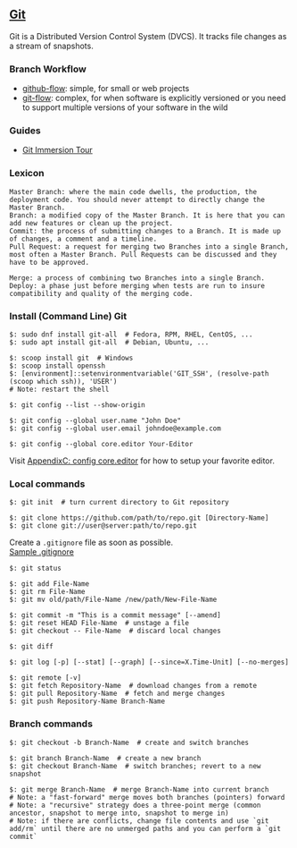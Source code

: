 ## [Git](https://git-scm.com/)

Git is a Distributed Version Control System (DVCS). It tracks file changes as a stream of snapshots.  

### Branch Workflow

* [github-flow](https://docs.github.com/en/get-started/quickstart/github-flow): simple, for small or web projects
* [git-flow](https://nvie.com/posts/a-successful-git-branching-model/): complex, for when software is explicitly versioned or you need to support multiple versions of your software in the wild

### Guides

* [Git Immersion Tour](http://gitimmersion.com/index.html)

### Lexicon
```
Master Branch: where the main code dwells, the production, the deployment code. You should never attempt to directly change the Master Branch.  
Branch: a modified copy of the Master Branch. It is here that you can add new features or clean up the project.  
Commit: the process of submitting changes to a Branch. It is made up of changes, a comment and a timeline.  
Pull Request: a request for merging two Branches into a single Branch, most often a Master Branch. Pull Requests can be discussed and they have to be approved.  

Merge: a process of combining two Branches into a single Branch.  
Deploy: a phase just before merging when tests are run to insure compatibility and quality of the merging code.  
```

### Install (Command Line) Git

```
$: sudo dnf install git-all  # Fedora, RPM, RHEL, CentOS, ...
$: sudo apt install git-all  # Debian, Ubuntu, ...

$: scoop install git  # Windows
$: scoop install openssh
$: [environment]::setenvironmentvariable('GIT_SSH', (resolve-path (scoop which ssh)), 'USER')
# Note: restart the shell
```

```
$: git config --list --show-origin

$: git config --global user.name "John Doe"
$: git config --global user.email johndoe@example.com

$: git config --global core.editor Your-Editor
```
Visit [AppendixC: config core.editor](https://git-scm.com/book/en/v2/Appendix-C%3A-Git-Commands-Setup-and-Config#_core_editor) for how to setup your favorite editor.  

### Local commands

```
$: git init  # turn current directory to Git repository

$: git clone https://github.com/path/to/repo.git [Directory-Name]
$: git clone git://user@server:path/to/repo.git
```

Create a `.gitignore` file as soon as possible.  
[Sample .gitignore](https://github.com/github/gitignore)  

```
$: git status

$: git add File-Name
$: git rm File-Name
$: git mv old/path/File-Name /new/path/New-File-Name

$: git commit -m "This is a commit message" [--amend]
$: git reset HEAD File-Name  # unstage a file
$: git checkout -- File-Name  # discard local changes

$: git diff

$: git log [-p] [--stat] [--graph] [--since=X.Time-Unit] [--no-merges]

$: git remote [-v]
$: git fetch Repository-Name  # download changes from a remote
$: git pull Repository-Name  # fetch and merge changes
$: git push Repository-Name Branch-Name
```

### Branch commands

```
$: git checkout -b Branch-Name  # create and switch branches

$: git branch Branch-Name  # create a new branch
$: git checkout Branch-Name  # switch branches; revert to a new snapshot

$: git merge Branch-Name  # merge Branch-Name into current branch
# Note: a "fast-forward" merge moves both branches (pointers) forward
# Note: a "recursive" strategy does a three-point merge (common ancestor, snapshot to merge into, snapshot to merge in)
# Note: if there are conflicts, change file contents and use `git add/rm` until there are no unmerged paths and you can perform a `git commit`
```
